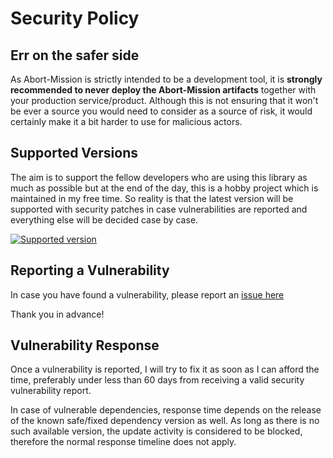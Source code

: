 # Security Policy

## Err on the safer side

As Abort-Mission is strictly intended to be a development tool, it is **strongly
recommended to never deploy the Abort-Mission artifacts** together with your
production service/product. Although this is not ensuring that it won't be ever a
source you would need to consider as a source of risk, it would certainly make it
a bit harder to use for malicious actors.

## Supported Versions

The aim is to support the fellow developers who are using this library as much as
possible but at the end of the day, this is a hobby project which is maintained in
my free time. So reality is that the latest version will be supported with security
patches in case vulnerabilities are reported and everything else will be decided
case by case.

[![Supported version](https://img.shields.io/github/v/tag/nagyesta/abort-mission?color=green&logo=git&label=Supported%20version&sort=semver)](https://img.shields.io/github/v/tag/nagyesta/abort-mission?color=green&logo=git&label=Supported%20version&sort=semver)

## Reporting a Vulnerability

In case you have found a vulnerability, please report an [issue here](https://github.com/nagyesta/abort-mission/issues)

Thank you in advance!

## Vulnerability Response

Once a vulnerability is reported, I will try to fix it as soon as I can afford
the time, preferably under less than 60 days from receiving a valid security
vulnerability report.

In case of vulnerable dependencies, response time depends on the release of the
known safe/fixed dependency version as well. As long as there is no such
available version, the update activity is considered to be blocked, therefore
the normal response timeline does not apply.
